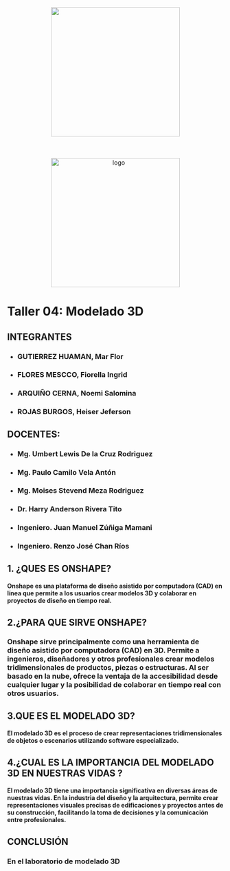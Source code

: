 <p align="center" style="margin-top: 50px; margin-bottom: 50px; font-family: Arial, sans-serif;">
  <p align="center">
    <img src="https://semanadelcannabis.cayetano.edu.pe/assets/img/logo-upch.png" width="300">
  </p>
  
  <p align="center" style="margin-top: 50px; margin-bottom: 50px; font-family: Arial, sans-serif;">
  <p align="center">
    <img src="https://i.postimg.cc/1RgCnY2H/logo.jpg)](https://postimg.cc/XXbctxVG)"" width="300" alt="logo">
  </p>  
 
  
# Taller 04: Modelado 3D
## INTEGRANTES
* ### GUTIERREZ HUAMAN, Mar Flor
* ### FLORES MESCCO, Fiorella Ingrid
* ### ARQUIÑO CERNA, Noemi Salomina
* ### ROJAS BURGOS, Heiser Jeferson


## DOCENTES:
* ### Mg. Umbert Lewis De la Cruz Rodriguez
* ### Mg. Paulo Camilo Vela Antón
* ### Mg. Moises Stevend Meza Rodriguez
* ### Dr. Harry Anderson Rivera Tito
* ### Ingeniero. Juan Manuel Zúñiga Mamani
* ### Ingeniero. Renzo José Chan Ríos

## 1. ¿QUES ES ONSHAPE?
#### Onshape es una plataforma de diseño asistido por computadora (CAD) en línea que permite a los usuarios crear modelos 3D y colaborar en proyectos de diseño en tiempo real. 

## 2.¿PARA QUE SIRVE ONSHAPE?
### Onshape sirve principalmente como una herramienta de diseño asistido por computadora (CAD) en 3D. Permite a ingenieros, diseñadores y otros profesionales crear modelos tridimensionales de productos, piezas o estructuras. Al ser basado en la nube, ofrece la ventaja de la accesibilidad desde cualquier lugar y la posibilidad de colaborar en tiempo real con otros usuarios.

## 3.QUE ES EL MODELADO 3D?
#### El modelado 3D es el proceso de crear representaciones tridimensionales de objetos o escenarios utilizando software especializado.

## 4.¿CUAL ES LA IMPORTANCIA DEL MODELADO 3D EN NUESTRAS VIDAS ?
#### El modelado 3D tiene una importancia significativa en diversas áreas de nuestras vidas. En la industria del diseño y la arquitectura, permite crear representaciones visuales precisas de edificaciones y proyectos antes de su construcción, facilitando la toma de decisiones y la comunicación entre profesionales.

## CONCLUSIÓN

### En el laboratorio de modelado 3D 
